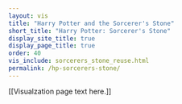 ```yaml
---
layout: vis
title: "Harry Potter and the Sorcerer's Stone"
short_title: "Harry Potter: Sorcerer's Stone"
display_site_title: true
display_page_title: true
order: 40
vis_include: sorcerers_stone_reuse.html
permalink: /hp-sorcerers-stone/
---
```


[[Visualzation page text here.]]
